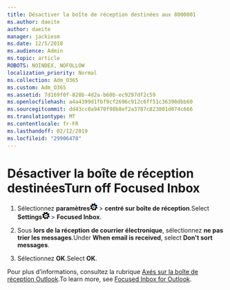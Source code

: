 ```yaml
---
title: Désactiver la boîte de réception destinées aux 8000001
ms.author: daeite
author: daeite
manager: jackiesm
ms.date: 12/5/2018
ms.audience: Admin
ms.topic: article
ROBOTS: NOINDEX, NOFOLLOW
localization_priority: Normal
ms.collection: Adm_O365
ms.custom: Adm_O365
ms.assetid: 7d169f0f-828b-4d2a-b60b-ec9297df2c59
ms.openlocfilehash: a4a4399d1fbf9cf2696c912c6ff51c36390dbb60
ms.sourcegitcommit: dd43cc0a9470f98b8ef2a3787c823801d674c666
ms.translationtype: MT
ms.contentlocale: fr-FR
ms.lasthandoff: 02/12/2019
ms.locfileid: "29906478"
---
```

# <a name="turn-off-focused-inbox"></a><span data-ttu-id="61be3-102">Désactiver la boîte de réception destinées</span><span class="sxs-lookup"><span data-stu-id="61be3-102">Turn off Focused Inbox</span></span>

1. <span data-ttu-id="61be3-103">Sélectionnez **paramètres**![paramètres](media/f4b2e798-fff1-4a14-931f-5677a4543b58.png) \> **centré sur boîte de réception**.</span><span class="sxs-lookup"><span data-stu-id="61be3-103">Select **Settings**![Settings](media/f4b2e798-fff1-4a14-931f-5677a4543b58.png) \> **Focused Inbox**.</span></span>
    
2. <span data-ttu-id="61be3-104">Sous **lors de la réception de courrier électronique**, sélectionnez **ne pas trier les messages**.</span><span class="sxs-lookup"><span data-stu-id="61be3-104">Under **When email is received**, select **Don't sort messages**.</span></span>
    
3. <span data-ttu-id="61be3-105">Sélectionnez **OK**.</span><span class="sxs-lookup"><span data-stu-id="61be3-105">Select **OK**.</span></span>
    
<span data-ttu-id="61be3-106">Pour plus d’informations, consultez la rubrique [Axés sur la boîte de réception Outlook](https://go.microsoft.com/fwlink/p/?linkid=873108).</span><span class="sxs-lookup"><span data-stu-id="61be3-106">To learn more, see [Focused Inbox for Outlook](https://go.microsoft.com/fwlink/p/?linkid=873108).</span></span>
  

